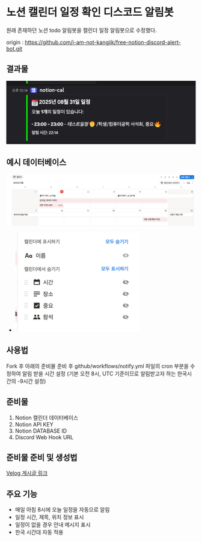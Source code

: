 # 노션 캘린더 일정 확인 디스코드 알림봇

원래 존재하던 노션 todo 알림봇을 캘린더 일정 알림봇으로 수정했다.

origin : https://github.com/i-am-not-kangjik/free-notion-discord-alert-bot.git

## 결과물

![1756701272552](image/README/1756701272552.png)

## 예시 데이터베이스

![1756701303053](image/README/1756701303053.png)

- ![1756701319031](image/README/1756701319031.png)

## 사용법

Fork 후 아래의 준비물 준비 후
github/workflows/notify.yml 파일의 cron 부분을 수정하여 알림 받을 시간 설정
(기본 오전 8시, UTC 기준이므로 알림받고자 하는 한국시간의 -9시간 설정)

## 준비물

1. Notion 캘린더 데이터베이스
2. Notion API KEY
3. Notion DATABASE ID
4. Discord Web Hook URL

## 준비물 준비 및 생성법

[Velog 게시글 링크](https://velog.io/@i-am-not-kangjik/%EB%AC%B4%EB%A3%8C-To-do-List-%EB%94%94%EC%8A%A4%EC%BD%94%EB%93%9C-%EC%95%8C%EB%A6%BC%EB%B4%87-%EC%83%9D%EC%84%B1%EA%B8%B0Notion-Github-Actions-Discord-Slack)

## 주요 기능

- 매일 아침 8시에 오늘 일정을 자동으로 알림
- 일정 시간, 제목, 위치 정보 표시
- 일정이 없을 경우 안내 메시지 표시
- 한국 시간대 자동 적용
